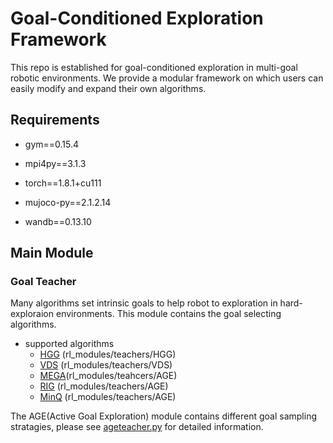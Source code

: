 # Goal-Conditioned Exploration Framework

This repo is established for goal-conditioned exploration in multi-goal robotic environments.
We provide a modular framework on which users can easily modify and expand their own algorithms.

## Requirements
- gym==0.15.4

- mpi4py==3.1.3

- torch==1.8.1+cu111

- mujoco-py==2.1.2.14

- wandb==0.13.10


## Main Module

### Goal Teacher
Many algorithms set intrinsic goals to help robot to exploration in hard-exploraion environments. This module contains the goal selecting algorithms.
- supported algorithms
    - [HGG](https://arxiv.org/abs/1906.04279)  (rl_modules/teachers/HGG) 
    - [VDS](https://arxiv.org/abs/2006.09641) (rl_modules/teachers/VDS)
    - [MEGA](https://arxiv.org/abs/2007.02832)(rl_modules/teahcers/AGE)
    - [RIG](https://arxiv.org/abs/1807.04742) (rl_modules/teachers/AGE)
    - [MinQ](https://arxiv.org/abs/1907.08225) (rl_modules/teachers/AGE)

The AGE(Active Goal Exploration) module contains different goal sampling stratagies, please see [ageteacher.py]() for detailed information.
